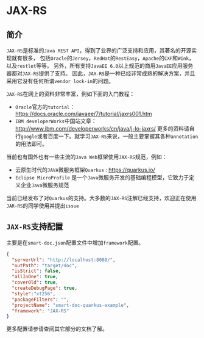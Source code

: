# JAX-RS
## 简介
`JAX-RS`是标准的`Java REST API`，得到了业界的广泛支持和应用，其著名的开源实现就有很多， 包括`Oracle`的`Jersey`，`RedHat`的`RestEasy`，`Apache`的`CXF`和`Wink`，以及`restlet`等等。 另外，所有支持`JavaEE 6.0`以上规范的商用`JavaEE`应用服务器都对`JAX-RS`提供了支持。 因此，`JAX-RS`是一种已经非常成熟的解决方案，并且采用它没有任何所谓`vendor lock-in`的问题。

`JAX-RS`在网上的资料非常丰富，例如下面的入门教程：

- `Oracle`官方的`tutorial`：https://docs.oracle.com/javaee/7/tutorial/jaxrs001.htm
- `IBM developerWorks`中国站文章：http://www.ibm.com/developerworks/cn/java/j-lo-jaxrs/
更多的资料请自行`google`或者百度一下。就学习`JAX-RS`来说，一般主要掌握其各种`annotation`的用法即可。

当前也有国外也有一些主流的`Java Web`框架使用`JAX-RS`规范，例如：
- 云原生时代的`JAVA`微服务框架`Quarkus` : https://quarkus.io/
- `Eclipse MicroProfile` 是一个`Java`微服务开发的基础编程模型，它致力于定义企业`Java`微服务规范

当前已经发布了对`Quarkus`的支持。大多数的`JAX-RS`注解已经支持，欢迎正在使用`JAR-RS`的同学使用并提出`issue`
## `JAX-RS`支持配置
主要是在`smart-doc.json`配置文件中增加`framework`配置。
```json
{
  "serverUrl": "http://localhost:8080/",
  "outPath": "target/doc",
  "isStrict": false,
  "allInOne": true,
  "coverOld": true,
  "createDebugPage": true,
  "style":"xt256",
  "packageFilters": "",
  "projectName": "smart-doc-quarkus-example",
  "framework": "JAX-RS"
}
```
更多配置请参请查阅其它部分的文档了解。